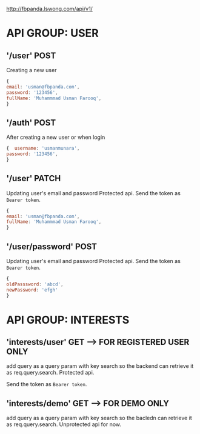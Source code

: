 http://fbpanda.lswong.com/api/v1/

# API GROUP: USER

## '/user' POST

Creating a new user

```js
{
email: 'usman@fbpanda.com',
password: '123456',
fullName: 'Muhammmad Usman Farooq',
}

```

## '/auth' POST

After creating a new user or when login

```js
{  username: 'usmanmunara',
password: '123456',
}
```

## '/user' PATCH

Updating user's email and password
Protected api. Send the token as `Bearer token`.

```js
{
email: 'usman@fbpanda.com',
fullName: 'Muhammmad Usman Farooq',
}

```

## '/user/password' POST

Updating user's email and password
Protected api. Send the token as `Bearer token`.

```js
{
oldPasssword: 'abcd',
newPassword: 'efgh'
}

```

# API GROUP: INTERESTS

## 'interests/user' GET --> FOR REGISTERED USER ONLY

add query as a query param with key search so the backend can retrieve it as req.query.search. Protected api.

Send the token as `Bearer token`.

## 'interests/demo' GET --> FOR DEMO ONLY

add query as a query param with key search so the bacledn can retrieve it as req.query.search. Unprotected api for now.
